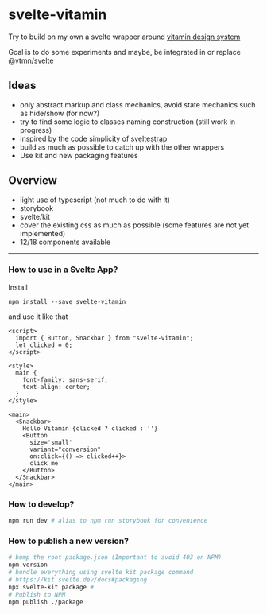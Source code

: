 # svelte-vitamin

Try to build on my own a svelte wrapper around [vitamin design system](https://www.decathlon.design/)

Goal is to do some experiments and maybe, be integrated in or replace [@vtmn/svelte](https://www.decathlon.design/726f8c765/p/41193f-ui-libraries/t/23bddb)

## Ideas

- only abstract markup and class mechanics, avoid state mechanics such as hide/show (for now?)
- try to find some logic to classes naming construction (still work in progress)
- inspired by the code simplicity of [sveltestrap](https://github.com/bestguy/sveltestrap)
- build as much as possible to catch up with the other wrappers
- Use kit and new packaging features

## Overview

- light use of typescript (not much to do with it)
- storybook
- svelte/kit
- cover the existing css as much as possible (some features are not yet implemented)
- 12/18 components available

---

### How to use in a Svelte App?

Install

```shell
npm install --save svelte-vitamin
```

and use it like that

```sveltehtml
<script>
  import { Button, Snackbar } from "svelte-vitamin";
  let clicked = 0;
</script>

<style>
  main {
    font-family: sans-serif;
    text-align: center;
  }
</style>

<main>
  <Snackbar>
    Hello Vitamin {clicked ? clicked : ''}
    <Button
      size='small'
      variant="conversion"
      on:click={() => clicked++}>
      click me
    </Button>
  </Snackbar>
</main>
```

### How to develop?

```sh
npm run dev # alias to npm run storybook for convenience
```

### How to publish a new version?

```sh
# bump the root package.json (Important to avoid 403 on NPM)
npm version
# bundle everything using svelte kit package command
# https://kit.svelte.dev/docs#packaging
npx svelte-kit package #
# Publish to NPM
npm publish ./package
```
